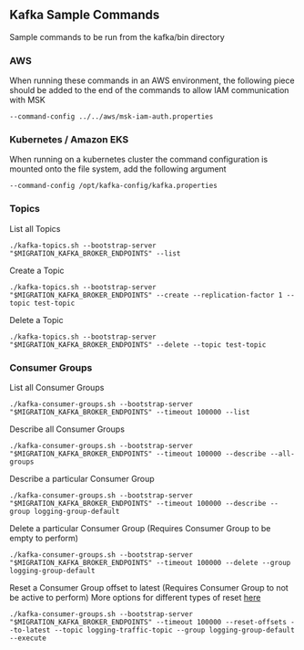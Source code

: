 ## Kafka Sample Commands

Sample commands to be run from the kafka/bin directory

### AWS

When running these commands in an AWS environment, the following piece should be added to the end of the commands to allow IAM communication with MSK
```shell
--command-config ../../aws/msk-iam-auth.properties
```

### Kubernetes / Amazon EKS

When running on a kubernetes cluster the command configuration is mounted onto the file system, add the following argument
```shell
--command-config /opt/kafka-config/kafka.properties
```

### Topics

List all Topics
```shell
./kafka-topics.sh --bootstrap-server "$MIGRATION_KAFKA_BROKER_ENDPOINTS" --list
```

Create a Topic
```shell
./kafka-topics.sh --bootstrap-server "$MIGRATION_KAFKA_BROKER_ENDPOINTS" --create --replication-factor 1 --topic test-topic
```

Delete a Topic
```shell
./kafka-topics.sh --bootstrap-server "$MIGRATION_KAFKA_BROKER_ENDPOINTS" --delete --topic test-topic
```

### Consumer Groups

List all Consumer Groups
```shell
./kafka-consumer-groups.sh --bootstrap-server "$MIGRATION_KAFKA_BROKER_ENDPOINTS" --timeout 100000 --list
```

Describe all Consumer Groups
```shell
./kafka-consumer-groups.sh --bootstrap-server "$MIGRATION_KAFKA_BROKER_ENDPOINTS" --timeout 100000 --describe --all-groups
```

Describe a particular Consumer Group
```shell
./kafka-consumer-groups.sh --bootstrap-server "$MIGRATION_KAFKA_BROKER_ENDPOINTS" --timeout 100000 --describe --group logging-group-default
```

Delete a particular Consumer Group (Requires Consumer Group to be empty to perform)
```shell
./kafka-consumer-groups.sh --bootstrap-server "$MIGRATION_KAFKA_BROKER_ENDPOINTS" --timeout 100000 --delete --group logging-group-default
```

Reset a Consumer Group offset to latest (Requires Consumer Group to not be active to perform)
More options for different types of reset [here](https://docs.cloudera.com/runtime/7.2.8/kafka-managing/topics/kafka-manage-cli-cgroups.html#pnavId2)
```shell
./kafka-consumer-groups.sh --bootstrap-server "$MIGRATION_KAFKA_BROKER_ENDPOINTS" --timeout 100000 --reset-offsets --to-latest --topic logging-traffic-topic --group logging-group-default --execute
```